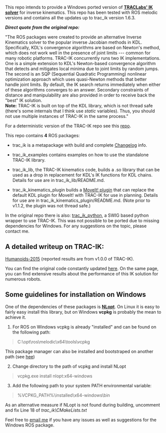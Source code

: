 This repo intends to provide a Windows ported version of [**TRACLabs' IK solver**](https://bitbucket.org/traclabs/trac_ik/src/master/) for inverse kinematics. This repo has been tested with ROS melodic versions and contains all the updates up to trac_ik version 1.6.3. 

***Direct quote from the original repo:***

"The ROS packages were created to provide an alternative
Inverse Kinematics solver to the popular inverse Jacobian methods in KDL.
Specifically, KDL's convergence algorithms are based on Newton's method, which
does not work well in the presence of joint limits --- common for many robotic
platforms.  TRAC-IK concurrently runs two IK implementations.  One is a simple
extension to KDL's Newton-based convergence algorithm that detects and
mitigates local minima due to joint limits by random jumps.  The second is an
SQP (Sequential Quadratic Programming) nonlinear optimization approach which
uses quasi-Newton methods that better handle joint limits.  By default, the IK
search returns immediately when either of these algorithms converges to an
answer.  Secondary constraints of distance and manipulability are also provided 
in order to receive back the "best" IK solution.  
**Note:** TRAC-IK is built on top of the KDL library, which is not thread safe (there's some internals that I think use _static_ variables).  Thus, you should not use multiple instances of TRAC-IK in the same process."

For a deterministic version of the TRAC-IK repo see this [repo](https://github.com/aurone/trac_ik).

This repo contains **4** ROS packages:

- trac\_ik is a metapackage with build and complete [Changelog](https://bitbucket.org/traclabs/trac_ik/src/HEAD/trac_ik/CHANGELOG.rst) info.

- trac\_ik\_examples contains examples on how to use the standalone TRAC-IK library.

- trac\_ik\_lib, the TRAC-IK kinematics code,
builds a .so library that can be used as a drop in replacement for KDL's IK
functions for KDL chains. Details for use are in trac\_ik\_lib/README.md.

- trac\_ik\_kinematics\_plugin builds a [MoveIt! plugin](http://moveit.ros.org/documentation/concepts/#kinematics) that can
replace the default KDL plugin for MoveIt! with TRAC-IK for use in planning.
Details for use are in trac\_ik\_kinematics\_plugin/README.md. (Note prior to v1.1.2, the plugin was not thread safe.)

In the original repo there is also: [trac\_ik\_python](https://bitbucket.org/traclabs/trac_ik/src/HEAD/trac_ik_python), a SWIG based python wrapper to use TRAC-IK. This was not possible to be ported due to missing dependencies for Windows. For any suggestions on the topic, please contact me.


## A detailed writeup on TRAC-IK:

[Humanoids-2015](https://www.researchgate.net/publication/282852814_TRAC-IK_An_Open-Source_Library_for_Improved_Solving_of_Generic_Inverse_Kinematics) (reported results are from v1.0.0 of TRAC-IK).

You can find the original code constantly updated [here](https://bitbucket.org/traclabs/trac_ik/src/master/). On the same page, you can find extensive results about the performance of this IK solution for numerous robots.

## Some guidelines for installation on Windows

One of the dependencies of these packages is [**NLopt**](https://nlopt.readthedocs.io/en/latest/). On Linux it is easy to fairly easy install this library, but on Windows **vcpkg** is probably the mean to achieve it. 

 1. For ROS on Windows vcpkg is already "installed" and can be found on the following path: 

> C:\opt\ros\melodic\x64\tools\vcpkg

This package manager can also be installed and bootstraped on another path (see [hee](https://github.com/microsoft/vcpkg))

2. Change directory to the path of vcpkg and install NLopt 

> vcpkg.exe install nlopt:x64-windows

3. Add the following path to your system PATH environmental variable:

>  %VCPKG_PATH%\installed\x64-windows\bin

As an alternative measure if NLopt is not found during building, uncomment and fix Line 18 of *trac_ik\CMakeLists.txt*

Feel free to [email me](mailto:kokkalisko@gmail.com) if you have any issues as well as suggestions for the Windows ROS package.
